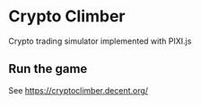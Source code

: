 # Crypto Climber

Crypto trading simulator implemented with PIXI.js

## Run the game

See https://cryptoclimber.decent.org/
